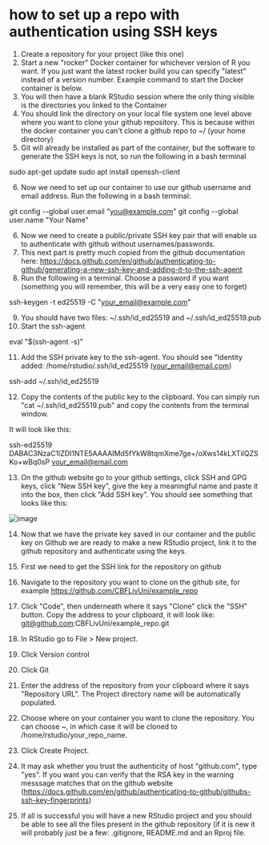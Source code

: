 # how to set up a repo with authentication using SSH keys

1) Create a repository for your project (like this one)
2) Start a new "rocker" Docker container for whichever version of R you want. If you just want the latest rocker build you can specify "latest" instead of a version number. Example command to start the Docker container is below.
3) You will then have a blank RStudio session where the only thing visible is the directories you linked to the Container
4) You should link the directory on your local file system one level above where you want to clone your github repository. This is because within the docker container you can't clone a github repo to ~/ (your home directory)
5) Git will already be installed as part of the container, but the software to generate the SSH keys is not, so run the following in a bash terminal

sudo apt-get update
sudo apt install openssh-client

6) Now we need to set up our container to use our github username and email address. Run the following in a bash terminal:

git config --global user.email "you@example.com"
git config --global user.name "Your Name"


6) Now we need to create a public/private SSH key pair that will enable us to authenticate with github without usernames/passwords. 
7) This next part is pretty much copied from the github documentation here: https://docs.github.com/en/github/authenticating-to-github/generating-a-new-ssh-key-and-adding-it-to-the-ssh-agent
8) Run the following in a terminal. Choose a password if you want (something you will remember, this will be a very easy one to forget)

ssh-keygen -t ed25519 -C "your_email@example.com"

9) You should have two files: ~/.ssh/id_ed25519 and ~/.ssh/id_ed25519.pub
10) Start the ssh-agent

eval "$(ssh-agent -s)"

11) Add the SSH private key to the ssh-agent. You should see "Identity added: /home/rstudio/.ssh/id_ed25519 (your_email@email.com)

ssh-add ~/.ssh/id_ed25519

12) Copy the contents of the public key to the clipboard. You can simply run "cat ~/.ssh/id_ed25519.pub" and copy the contents from the terminal window. 

It will look like this: 

ssh-ed25519 DABAC3NzaC1lZDI1NTE5AAAAIMd5fYkW8tqmXme7ge+/oXws14kLXTilQZSKo+wBq0sP your_email@email.com

13) On the github website go to your github settings, click SSH and GPG keys, click "New SSH key", give the key a meaningful name and paste it into the box, then click "Add SSH key". You should see something that looks like this:

![image](https://user-images.githubusercontent.com/35961519/110942196-62411280-8331-11eb-8e0c-2fb64a81efc5.png)

14) Now that we have the private key saved in our container and the public key on Github we are ready to make a new RStudio project, link it to the github repository and authenticate using the keys.

15) First we need to get the SSH link for the repository on github
16) Navigate to the repository you want to clone on the github site, for example https://github.com/CBFLivUni/example_repo
17) Click "Code", then underneath where it says "Clone" click the "SSH" button. Copy the address to your clipboard, it will look like: git@github.com:CBFLivUni/example_repo.git

18) In RStudio go to File > New project.
19) Click Version control
20) Click Git
21) Enter the address of the repository from your clipboard where it says "Repository URL". The Project directory name will be automatically populated.
22) Choose where on your container you want to clone the repository. You can choose ~, in which case it will be cloned to /home/rstudio/your_repo_name.
23) Click Create Project.
24) It may ask whether you trust the authenticity of host "github.com", type "yes". If you want you can verify that the RSA key in the warning messsage matches that on the github website (https://docs.github.com/en/github/authenticating-to-github/githubs-ssh-key-fingerprints)

16) If all is successful you will have a new RStudio project and you should be able to see all the files present in the github repository (if it is new it will probably just be a few: .gitignore, README.md and an Rproj file.
